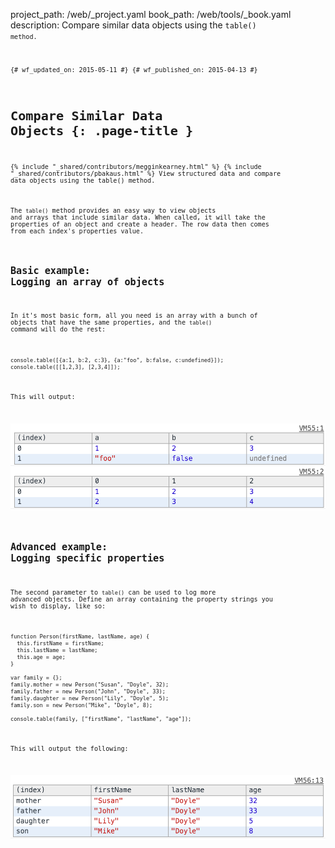 project_path: /web/_project.yaml
book_path: /web/tools/_book.yaml
description: Compare similar data objects using the <code>table()<code> method.

{# wf_updated_on: 2015-05-11 #}
{# wf_published_on: 2015-04-13 #}

# Compare Similar Data Objects {: .page-title }

{% include "_shared/contributors/megginkearney.html" %}
{% include "_shared/contributors/pbakaus.html" %}
View structured data and compare data objects using the table() method.

The `table()` method provides an easy way to view objects and arrays that include similar data. When called, it will take the properties of an object and create a header. The row data then comes from each index's properties value.


## Basic example: Logging an array of objects

In it's most basic form, all you need is an array with a bunch of objects that have the same properties, and the `table()` command will do the rest:


    console.table([{a:1, b:2, c:3}, {a:"foo", b:false, c:undefined}]);
    console.table([[1,2,3], [2,3,4]]);
    
  
This will output:

![console table display](images/table-arrays.png)

## Advanced example: Logging specific properties

The second parameter to `table()` can be used to log more advanced objects. Define an array containing the property strings you wish to display, like so:


    function Person(firstName, lastName, age) {
      this.firstName = firstName;
      this.lastName = lastName;
      this.age = age;
    }
    
    var family = {};
    family.mother = new Person("Susan", "Doyle", 32);
    family.father = new Person("John", "Doyle", 33);
    family.daughter = new Person("Lily", "Doyle", 5);
    family.son = new Person("Mike", "Doyle", 8);
    
    console.table(family, ["firstName", "lastName", "age"]);
    

This will output the following:

![console output with table objects](images/table-people-objects.png)


